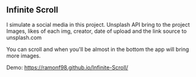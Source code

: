 ## Infinite Scroll

I simulate a social media in this project.
Unsplash API bring to the project Images, likes of each img, creator, date of upload and the link source to unsplash.com

You can scroll and when you'll be almost in the bottom the app will bring more images.

Demo: https://ramonf98.github.io/Infinite-Scroll/
